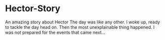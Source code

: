 # Hector-Story
An amazing story about Hector
The day was like any other.
I woke up, ready to tackle the day head on.
Then the most unexplainable thing happened.
I was not prepared for the events that came next...
